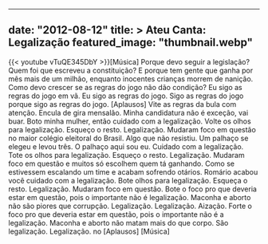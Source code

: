 
---
date: "2012-08-12"
title: > 
    Ateu Canta: Legalização
featured_image: "thumbnail.webp"
---
{{< youtube vTuQE345DbY >}}[Música]
Porque devo seguir a legislação?
Quem foi que escreveu a constituição?
E porque tem gente que ganha por mês
mais de um milhão,
enquanto inocentes
crianças morrem de nanição.
Como devo crescer se as regras do jogo
não dão condição?
Eu sigo as regras do jogo
em vã.
Eu
sigo as regras do jogo.
Sigo as regras do jogo
porque sigo as regras do jogo.
[Aplausos]
Vite as regras da bula com atenção.
Encula de gira mensalão. Minha
candidatura não é exceção, vai buar.
Boto minha mulher, então cuidado com a
legalização.
Volte os olhos para legalização.
Esqueço o resto. Legalização.
Mudaram foco em questão no maior colégio
eleitoral do Brasil. Algo que não
resistiu. Um palhaço se elegeu e levou
três. O palhaço aqui sou eu. Cuidado com
a legalização.
Tote os olhos para legalização.
Esqueço o resto. Legalização.
Mudaram foco em questão e muitos só
escolhem quem tá ganhando. Como se
estivessem escalando um time e acabam
sofrendo otários. Romário acabou você
cuidado com a legalização.
Bote olhos para legalização.
Esqueça o resto. Legalização.
Mudaram foco em questão. Bote o foco pro
que deveria estar em questão, pois o
importante não é legalização. Maconha e
aborto não são piores que corrupção.
Legalização.
Legalização.
Aização.
Forte o foco pro que deveria estar em
questão, pois o importante não é a
legalização. Maconha e aborto não matam
mais do que corpo. São legalização.
Legalização.
no
[Aplausos]
[Música]